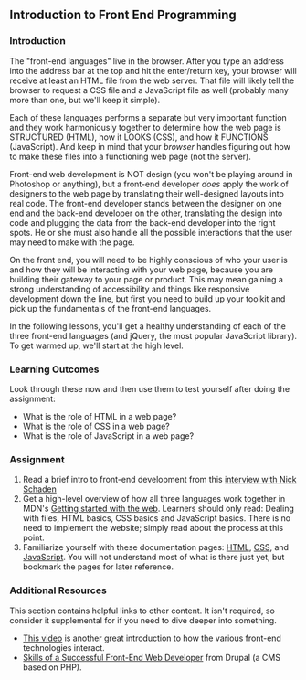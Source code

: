 ## Introduction to Front End Programming

### Introduction

The "front-end languages" live in the browser.  After you type an address into the address bar at the top and hit the enter/return key, your browser will receive at least an HTML file from the web server.  That file will likely tell the browser to request a CSS file and a JavaScript file as well (probably many more than one, but we'll keep it simple).  

Each of these languages performs a separate but very important function and they work harmoniously together to determine how the web page is STRUCTURED (HTML), how it LOOKS (CSS), and how it FUNCTIONS (JavaScript).  And keep in mind that your *browser* handles figuring out how to make these files into a functioning web page (not the server).

Front-end web development is NOT design (you won't be playing around in Photoshop or anything), but a front-end developer *does* apply the work of designers to the web page by translating their well-designed layouts into real code.  The front-end developer stands between the designer on one end and the back-end developer on the other, translating the design into code and plugging the data from the back-end developer into the right spots.  He or she must also handle all the possible interactions that the user may need to make with the page.

On the front end, you will need to be highly conscious of who your user is and how they will be interacting with your web page, because you are building their gateway to your page or product.  This may mean gaining a strong understanding of accessibility and things like responsive development down the line, but first you need to build up your toolkit and pick up the fundamentals of the front-end languages.

In the following lessons, you'll get a healthy understanding of each of the three front-end languages (and jQuery, the most popular JavaScript library).  To get warmed up, we'll start at the high level.

### Learning Outcomes
Look through these now and then use them to test yourself after doing the assignment:

* What is the role of HTML in a web page?
* What is the role of CSS in a web page?
* What is the role of JavaScript in a web page?

### Assignment

<div class="lesson-content__panel" markdown="1">

  1. Read a brief intro to front-end development from this [interview with Nick Schaden](https://generalassemb.ly/blog/what-is-front-end-web-development/)
  2. Get a high-level overview of how all three languages work together in MDN's [Getting started with the web](https://developer.mozilla.org/en-US/Learn/Getting_started_with_the_web). Learners should only read: Dealing with files, HTML basics, CSS basics and JavaScript basics. There is no need to implement the website; simply read about the process at this point.
  3. Familiarize yourself with these documentation pages: [HTML](https://developer.mozilla.org/en-US/docs/Web/HTML/Element), [CSS](https://developer.mozilla.org/en-US/docs/Web/CSS/Reference#Keyword_index), and [JavaScript](https://developer.mozilla.org/en-US/docs/Web/JavaScript/Reference). You will not understand most of what is there just yet, but bookmark the pages for later reference.

</div>

### Additional Resources
This section contains helpful links to other content. It isn't required, so consider it supplemental for if you need to dive deeper into something.

* [This video](https://www.youtube.com/watch?v=BANChTkxYYY&list=PLwqG3V3cExWpCgHOcLEKg6z-InpjHr7MB) is another great introduction to how the various front-end technologies interact.
* [Skills of a Successful Front-End Web Developer](https://web.archive.org/web/20151110193658/https://www.drupal.org/node/1245650) from Drupal (a CMS based on PHP).
